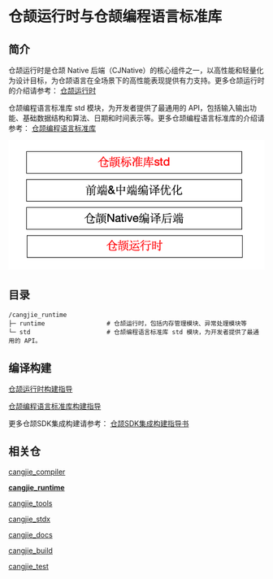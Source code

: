 # 仓颉运行时与仓颉编程语言标准库

## 简介

仓颉运行时是仓颉 Native 后端（CJNative）的核心组件之一，以高性能和轻量化为设计目标，为仓颉语言在全场景下的高性能表现提供有力支持。更多仓颉运行时的介绍请参考： [仓颉运行时](https://gitcode.com/Cangjie/cangjie_runtime/blob/main/runtime/README_zh.md)

仓颉编程语言标准库 std 模块，为开发者提供了最通用的 API，包括输入输出功能、基础数据结构和算法、日期和时间表示等。更多仓颉编程语言标准库的介绍请参考： [仓颉编程语言标准库](https://gitcode.com/Cangjie/cangjie_runtime/blob/dev/README_zh.md)

![alt text](std/figures/runtime_std_zh.png)

## 目录

```
/cangjie_runtime
├─ runtime                 # 仓颉运行时，包括内存管理模块、异常处理模块等
└─ std                     # 仓颉编程语言标准库 std 模块，为开发者提供了最通用的 API。
```

## 编译构建

[仓颉运行时构建指导](https://gitcode.com/Cangjie/cangjie_runtime/blob/main/runtime/README_zh.md)

[仓颉编程语言标准库构建指导](https://gitcode.com/Cangjie/cangjie_runtime/blob/release-cangjie-merged/std/README_zh.md#%E6%9E%84%E5%BB%BA%E5%87%86%E5%A4%87)

更多仓颉SDK集成构建请参考： [仓颉SDK集成构建指导书](https://gitcode.com/Cangjie/cangjie_build/blob/dev/README_zh.md)

## 相关仓

[cangjie_compiler](https://gitcode.com/Cangjie/cangjie_compiler)

[**cangjie_runtime**](https://gitcode.com/Cangjie/cangjie_runtime)

[cangjie_tools](https://gitcode.com/Cangjie/cangjie_tools)

[cangjie_stdx](https://gitcode.com/Cangjie/cangjie_stdx)

[cangjie_docs](https://gitcode.com/Cangjie/cangjie_docs)

[cangjie_build](https://gitcode.com/Cangjie/cangjie_build)

[cangjie_test](https://gitcode.com/Cangjie/cangjie_test)
